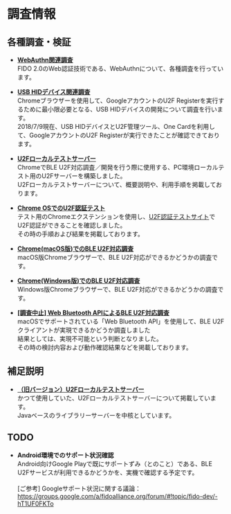 # 調査情報

## 各種調査・検証

* <b>[WebAuthn関連調査](WEBAUTHN_INDEX.md)</b><br>
FIDO 2.0のWeb認証技術である、WebAuthnについて、各種調査を行っています。

* <b>[USB HIDデバイス関連調査](USBHID/README.md)</b><br>
Chromeブラウザーを使用して、GoogleアカウントのU2F Registerを実行するために最小限必要となる、USB HIDデバイスの開発について調査を行います。<br>
2018/7/9現在、USB HIDデバイスとU2F管理ツール、One Cardを利用して、GoogleアカウントのU2F Registerが実行できたことが確認できております。

* <b>[U2Fローカルテストサーバー](../U2FDemoServer/README.md)</b><br>
ChromeでBLE U2F対応調査／開発を行う際に使用する、PC環境ローカルテスト用のU2Fサーバーを構築しました。<br>
U2Fローカルテストサーバーについて、概要説明や、利用手順を掲載しております。

* <b>[Chrome OSでのU2F認証テスト](CHROMEOSTEST.md)</b><br>
テスト用のChromeエクステンションを使用し、[U2F認証テストサイト](https://crxjs-dot-u2fdemo.appspot.com/)でU2F認証ができることを確認しました。<br>
その時の手順および結果を掲載しております。

* <b>[Chrome(macOS版)でのBLE U2F対応調査](CHROMEBLEEXT.md)</b><br>
macOS版Chromeブラウザーで、BLE U2F対応ができるかどうかの調査です。

* <b>[Chrome(Windows版)でのBLE U2F対応調査](CHROMEBLEEXTWIN.md)</b><br>
Windows版Chromeブラウザーで、BLE U2F対応ができるかどうかの調査です。

* <b>[\[調査中止\] Web Bluetooth APIによるBLE U2F対応調査](CHROMEWBAPI.md)</b><br>
macOSでサポートされている「Web Bluetooth API」を使用して、BLE U2Fクライアントが実現できるかどうか調査しました<br>
結果としては、実現不可能という判断となりました。<br>
その時の検討内容および動作確認結果などを掲載しております。

## 補足説明

* <b>[（旧バージョン）U2Fローカルテストサーバー](u2f-test-server/README.md)</b><br>
かつて使用していた、U2Fローカルテストサーバーについて掲載しています。<br>
Javaベースのライブラリーサーバーを中核としています。

## TODO

* <b>Android環境でのサポート状況確認</b><br>
Android向けGoogle Playで既にサポートずみ（とのこと）である、BLE U2Fサービスが利用できるかどうかを、実機で確認する予定です。<br><br>
[ご参考] Googleサポート状況に関する議論：<br>
https://groups.google.com/a/fidoalliance.org/forum/#!topic/fido-dev/-hT1UF0FKTo
